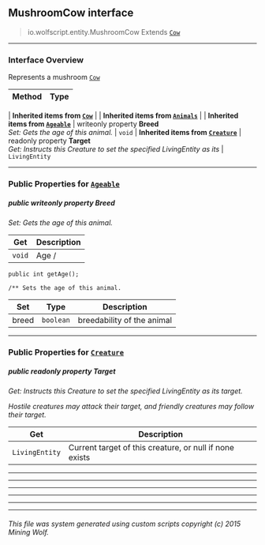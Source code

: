 ## MushroomCow __interface__

>io.wolfscript.entity.MushroomCow
>Extends [`Cow`](Cow.md)

---

### Interface Overview

Represents a mushroom [`Cow`](Cow.md)

Method | Type   
--- | :--- 
 |
__Inherited items from [`Cow`](Cow.md)__ |
 |
__Inherited items from [`Animals`](Animals.md)__ |
 |
__Inherited items from [`Ageable`](Ageable.md)__ |
 writeonly property __Breed__ <br> _Set: Gets the age of this animal._ | `void`
 |
__Inherited items from [`Creature`](Creature.md)__ |
 readonly property __Target__ <br> _Get: Instructs this Creature to set the specified LivingEntity as its_ | `LivingEntity`











---


### Public Properties for [`Ageable`](Ageable.md)

##### <a id='breed'></a>public  writeonly property __Breed__

_Set: Gets the age of this animal._

Get | Description
--- | --- 
`void` | Age /
    public int getAge();

    /** Sets the age of this animal.

Set | Type | Description  
--- | --- | --- 
breed | `boolean` | breedability of the animal


---

### Public Properties for [`Creature`](Creature.md)

##### <a id='target'></a>public  readonly property __Target__

_Get: Instructs this Creature to set the specified LivingEntity as its target. <p> Hostile creatures may attack their target, and friendly creatures may follow their target._

Get | Description
--- | --- 
`LivingEntity` | Current target of this creature, or null if none exists



---
---


---


---


---


---


###### This file was system generated using custom scripts copyright (c) 2015 Mining Wolf.
	

